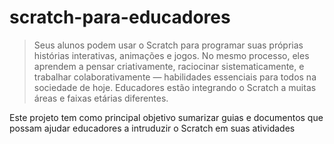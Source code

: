 # scratch-para-educadores

> Seus alunos podem usar o Scratch para programar suas próprias histórias interativas, animações e jogos. No mesmo processo, eles aprendem a pensar criativamente, raciocinar sistematicamente, e trabalhar colaborativamente — habilidades essenciais para todos na sociedade de hoje. Educadores estão integrando o Scratch a muitas áreas e faixas etárias diferentes.

Este projeto tem como principal objetivo sumarizar guias e documentos que possam ajudar educadores a intruduzir o Scratch em suas atividades
